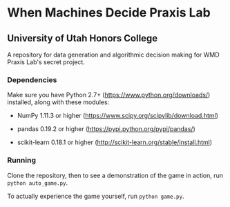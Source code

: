 # When Machines Decide Praxis Lab

## University of Utah Honors College

A repository for data generation and algorithmic decision making for WMD Praxis Lab's secret project.

### Dependencies

Make sure you have Python 2.7+ (https://www.python.org/downloads/) installed, along with these modules:

- NumPy 1.11.3 or higher (https://www.scipy.org/scipylib/download.html)

- pandas 0.19.2 or higher (https://pypi.python.org/pypi/pandas/)

- scikit-learn 0.18.1 or higher (http://scikit-learn.org/stable/install.html)

### Running

Clone the repository, then to see a demonstration of the game in action, run `python auto_game.py`.

To actually experience the game yourself, run `python game.py`.
